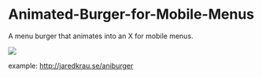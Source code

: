 Animated-Burger-for-Mobile-Menus
================================

A menu burger that animates into an X for mobile menus. 

<img src = "http://jaredkrau.se/aniburger/aniburger.png">

example: http://jaredkrau.se/aniburger
